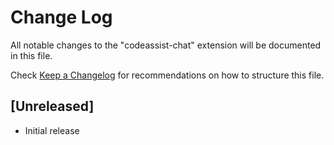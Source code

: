 # Change Log

All notable changes to the "codeassist-chat" extension will be documented in this file.

Check [Keep a Changelog](http://keepachangelog.com/) for recommendations on how to structure this file.

## [Unreleased]

- Initial release
